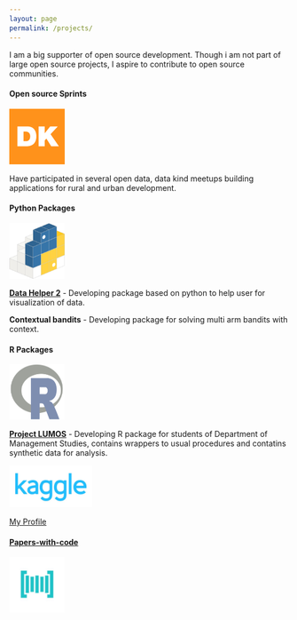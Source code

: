 ```yaml
---
layout: page
permalink: /projects/
---
```


I am a big supporter of open source development. Though i am not part of large open source projects, I aspire to contribute to open source communities. 

<!--Open Source
====================-->

#### Open source Sprints
<img src="/assets/GK.png" height="100" width="100">

Have participated in several open data, data kind meetups building applications for rural and urban development.


#### Python Packages
<img src="/assets/pypi.png" height="100" width="100">

<a href="https://pypi.org/project/data-helper-2/" target="_blank">**Data Helper 2**</a> - Developing package based on python to help user for visualization of data.

**Contextual bandits** - Developing package for solving multi arm bandits with context.

#### R Packages
<img src="/assets/cran.png" height="100" width="100">

<a href="https://github.com/karthickrajas/Lumos" target="_blank">**Project LUMOS**</a> - Developing R package for students of Department of Management Studies, contains wrappers to usual procedures and contatins synthetic data for analysis.

<!--Kaggle Competitions
====================-->

<img src="/assets/kaggle.jpg" width="150">

[My Profile](https://www.kaggle.com/karthickrajas)

#### [Papers-with-code](paperswithcode.com)

<img src="/assets/paperswithcode.jpg" height="100" width="100">


